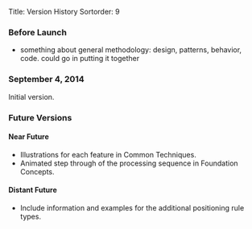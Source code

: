Title: Version History
Sortorder: 9

### Before Launch

- something about general methodology: design, patterns, behavior, code. could go in putting it together

### September 4, 2014

Initial version.

### Future Versions

#### Near Future

- Illustrations for each feature in Common Techniques.
- Animated step through of the processing sequence in Foundation Concepts.

#### Distant Future

- Include information and examples for the additional positioning rule types.
